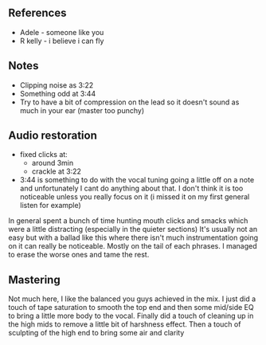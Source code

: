 ## References
- Adele - someone like you
- R kelly - i believe i can fly
## Notes
- Clipping noise as 3:22
- Something odd at 3:44 
- Try to have a bit of compression on the lead so it doesn't sound as much in your ear (master too punchy)
## Audio restoration
- fixed clicks at:
	- around 3min
	- crackle at 3:22
- 3:44 is something to do with the vocal tuning going a little off on a note and unfortunately I cant do anything about that. I don't think it is too noticeable unless you really focus on it (i missed it on my first general listen for example)

In general spent a bunch of time hunting mouth clicks and smacks which were a little distracting (especially in the quieter sections) It's usually not an easy but with a ballad like this where there isn't much instrumentation going on it can really be noticeable. Mostly on the tail of each phrases. I managed to erase the worse ones and tame the rest.
## Mastering
Not much here, I like the balanced you guys achieved in the mix. I just did a touch of tape saturation to smooth the top end and then some mid/side EQ to bring a little more body to the vocal. Finally did a touch of cleaning up in the high mids to remove a little bit of harshness effect. Then a touch of sculpting of the high end to bring some air and clarity

